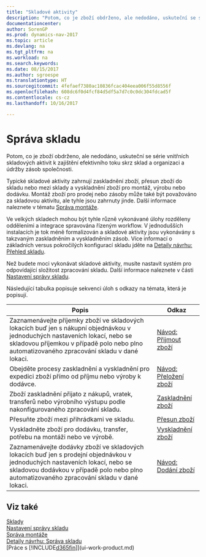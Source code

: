 ```yaml
---
title: "Skladové aktivity"
description: "Potom, co je zboží obdrženo, ale nedodáno, uskuteční se série vnitřních skladových aktivit k zajištění efektivního toku skrz sklad a organizaci a údržby zásob společnosti."
documentationcenter: 
author: SorenGP
ms.prod: dynamics-nav-2017
ms.topic: article
ms.devlang: na
ms.tgt_pltfrm: na
ms.workload: na
ms.search.keywords: 
ms.date: 08/15/2017
ms.author: sgroespe
ms.translationtype: HT
ms.sourcegitcommit: 4fefaef7380ac10836fcac404eea006f55d8556f
ms.openlocfilehash: 608dc6f0d4fcf84d5df5a7d7c0c0dc304fdcad5f
ms.contentlocale: cs-cz
ms.lasthandoff: 10/16/2017

---
```

# <a name="warehouse-management"></a>Správa skladu
Potom, co je zboží obdrženo, ale nedodáno, uskuteční se série vnitřních skladových aktivit k zajištění efektivního toku skrz sklad a organizaci a údržby zásob společnosti.

Typické skladové aktivity zahrnují zaskladnění zboží, přesun zboží do skladu nebo mezi sklady a vyskladnění zboží pro montáž, výrobu nebo dodávku. Montáž zboží pro prodej nebo zásoby může také být považováno za skladovou aktivitu, ale tyhle jsou zahrnuty jinde. Další informace naleznete v tématu [Správa montáže](assembly-assemble-items.md).  

Ve velkých skladech mohou být tyhle různě vykonávané úlohy rozděleny odděleními a integrace spravována řízeným workflow. V jednodušších instalacích je tok méně formalizován a skladové aktivity jsou vykonávány s takzvaným zaskladněním a vyskladněním zásob. Více informací o základních versus pokročilých konfigurací skladu jděte na [Detaily návrhu: Přehled skladu](design-details-warehouse-overview.md).

Než budete moci vykonávat skladové aktivity, musíte nastavit systém pro odpovídající složitost zpracování skladu. Další informace naleznete v části [Nastavení správy skladu](warehouse-setup-warehouse.md).

 Následující tabulka popisuje sekvenci úloh s odkazy na témata, která je popisují.   

|**Popis**|**Odkaz**|  
|------------|-------------|  
|Zaznamenávejte příjemky zboží ve skladových lokacích buď jen s nákupní objednávkou v jednoduchých nastaveních lokací, nebo se skladovou příjemkou v případě polo nebo plno automatizovaného zpracování skladu v dané lokaci.|[Návod: Přijmout zboží](warehouse-how-receive-items.md)|
|Obejděte procesy zaskladnění a vyskladnění pro expedici zboží přímo od příjmu nebo výroby k dodávce.|[Návod: Přeložení zboží](warehouse-how-to-cross-dock-items.md)|    
|Zboží zaskladnění přijato z nákupů, vratek, transferů nebo výrobního výstupu podle nakonfigurovaného zpracování skladu.|[Zaskladnění zboží](warehouse-put-away-items.md)|
|Přesuňte zboží mezi přihrádkami ve skladu.|[Přesun zboží](warehouse-move-items.md)|
|Vyskladněte zboží pro dodávku, transfer, potřebu na montáži nebo ve výrobě.|[Vyskladnění zboží](warehouse-pick-items.md)|
|Zaznamenávejte dodávky zboží ve skladových lokacích buď jen s prodejní objednávkou v jednoduchých nastaveních lokací, nebo se skladovou dodávkou v případě polo nebo plno automatizovaného zpracování skladu v dané lokaci.|[Návod: Dodání zboží](warehouse-how-ship-items.md)|  

## <a name="see-also"></a>Viz také  
 [Sklady](inventory-manage-inventory.md)  
 [Nastavení správy skladu](warehouse-setup-warehouse.md)     
 [Správa montáže](assembly-assemble-items.md)    
[Detaily návrhu: Správa skladu](design-details-warehouse-management.md)  
 [Práce s [!INCLUDE[d365fin](includes/d365fin_md.md)]](ui-work-product.md)  

